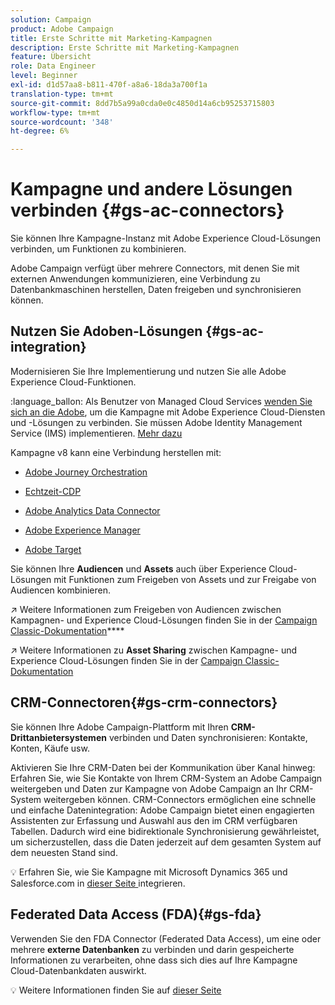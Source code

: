 ```yaml
---
solution: Campaign
product: Adobe Campaign
title: Erste Schritte mit Marketing-Kampagnen
description: Erste Schritte mit Marketing-Kampagnen
feature: Übersicht
role: Data Engineer
level: Beginner
exl-id: d1d57aa8-b811-470f-a8a6-18da3a700f1a
translation-type: tm+mt
source-git-commit: 8dd7b5a99a0cda0e0c4850d14a6cb95253715803
workflow-type: tm+mt
source-wordcount: '348'
ht-degree: 6%

---
```


# Kampagne und andere Lösungen verbinden {#gs-ac-connectors}

Sie können Ihre Kampagne-Instanz mit Adobe Experience Cloud-Lösungen verbinden, um Funktionen zu kombinieren.

Adobe Campaign verfügt über mehrere Connectors, mit denen Sie mit externen Anwendungen kommunizieren, eine Verbindung zu Datenbankmaschinen herstellen, Daten freigeben und synchronisieren können.

## Nutzen Sie Adoben-Lösungen {#gs-ac-integration}

Modernisieren Sie Ihre Implementierung und nutzen Sie alle Adobe Experience Cloud-Funktionen.

:language_ballon: Als Benutzer von Managed Cloud Services [wenden Sie sich an die Adobe](../start/support.md#support), um die Kampagne mit Adobe Experience Cloud-Diensten und -Lösungen zu verbinden. Sie müssen Adobe Identity Management Service (IMS) implementieren. [Mehr dazu](../start/connect.md#connect-ims)

Kampagne v8 kann eine Verbindung herstellen mit:

* [Adobe Journey Orchestration](https://experienceleague.adobe.com/docs/journeys/using/action-journeys/acc-action.html?lang=en)

* [Echtzeit-CDP](../connect/ac-rtcdp.md)

* [Adobe Analytics Data Connector](../connect/ac-aa.md)

* [Adobe Experience Manager](../connect/ac-aem.md)

* [Adobe Target](../connect/ac-at.md)

Sie können Ihre **Audiencen** und **Assets** auch über Experience Cloud-Lösungen mit Funktionen zum Freigeben von Assets und zur Freigabe von Audiencen kombinieren.

:arrow_upper_right: Weitere Informationen zum Freigeben von Audiencen zwischen Kampagnen- und Experience Cloud-Lösungen finden Sie in der [Campaign Classic-Dokumentation](https://experienceleague.adobe.com/docs/campaign-classic/using/integrating-with-adobe-experience-cloud/audience-sharing/sharing-audiences-with-adobe-experience-cloud.html?lang=en#integrating-with-adobe-experience-cloud)****

:arrow_upper_right: Weitere Informationen zu **Asset Sharing** zwischen Kampagne- und Experience Cloud-Lösungen finden Sie in der [Campaign Classic-Dokumentation](https://experienceleague.adobe.com/docs/campaign-classic/using/integrating-with-adobe-experience-cloud/asset-sharing/sharing-assets-with-adobe-experience-cloud.html?lang=en#integrating-with-adobe-experience-cloud)

## CRM-Connectoren{#gs-crm-connectors}

Sie können Ihre Adobe Campaign-Plattform mit Ihren **CRM-Drittanbietersystemen** verbinden und Daten synchronisieren: Kontakte, Konten, Käufe usw.

Aktivieren Sie Ihre CRM-Daten bei der Kommunikation über Kanal hinweg: Erfahren Sie, wie Sie Kontakte von Ihrem CRM-System an Adobe Campaign weitergeben und Daten zur Kampagne von Adobe Campaign an Ihr CRM-System weitergeben können.
CRM-Connectors ermöglichen eine schnelle und einfache Datenintegration: Adobe Campaign bietet einen engagierten Assistenten zur Erfassung und Auswahl aus den im CRM verfügbaren Tabellen. Dadurch wird eine bidirektionale Synchronisierung gewährleistet, um sicherzustellen, dass die Daten jederzeit auf dem gesamten System auf dem neuesten Stand sind.

:bulb: Erfahren Sie, wie Sie Kampagne mit Microsoft Dynamics 365 und Salesforce.com in [dieser Seite ](crm.md) integrieren.


## Federated Data Access (FDA){#gs-fda}

Verwenden Sie den FDA Connector (Federated Data Access), um eine oder mehrere **externe Datenbanken** zu verbinden und darin gespeicherte Informationen zu verarbeiten, ohne dass sich dies auf Ihre Kampagne Cloud-Datenbankdaten auswirkt.

:bulb: Weitere Informationen finden Sie auf [dieser Seite](fda.md)


<!-- 
 ## Integrate with social media

Use the **Managing social networks (Social Marketing)** option to interact with customers and prospects via Twitter.

* Send messages - Use Adobe Campaign Social Marketing to send messages on Twitter. Adobe Campaign lets you post messages directly to your twitter account. You can also send direct messages to all your followers.

* Collect new contacts - Adobe Campaign Social Marketing also makes it easy to acquire new contacts via Facebook: contact users and ask them if they want to share their profile information. If they accept, Adobe Campaign automatically recovers the data, which enables you to carry out targeting campaigns and, when possible, to implement cross-channel strategies.

:bulb: Learn how to set up and use Campaign Social Marketing in [this section](../connect/ac-tw.md) -->